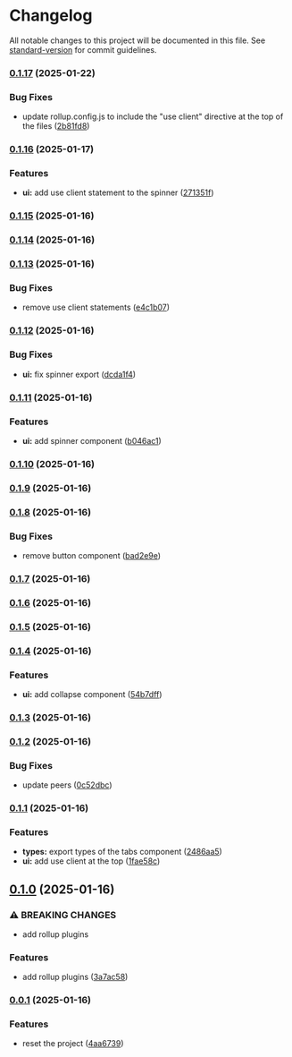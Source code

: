 # Changelog

All notable changes to this project will be documented in this file. See [standard-version](https://github.com/conventional-changelog/standard-version) for commit guidelines.

### [0.1.17](https://github.com/ZeynalliZeynal/everest-ui/compare/v0.1.16...v0.1.17) (2025-01-22)


### Bug Fixes

* update rollup.config.js to include the "use client" directive at the top of the files ([2b81fd8](https://github.com/ZeynalliZeynal/everest-ui/commit/2b81fd8081de6da1444aa5c3a43485af8f778963))

### [0.1.16](https://github.com/ZeynalliZeynal/everest-ui/compare/v0.1.15...v0.1.16) (2025-01-17)


### Features

* **ui:** add use client statement to the spinner ([271351f](https://github.com/ZeynalliZeynal/everest-ui/commit/271351fa9afcb5cd789355cfd46023fdf1df3eb0))

### [0.1.15](https://github.com/ZeynalliZeynal/everest-ui/compare/v0.1.14...v0.1.15) (2025-01-16)

### [0.1.14](https://github.com/ZeynalliZeynal/everest-ui/compare/v0.1.13...v0.1.14) (2025-01-16)

### [0.1.13](https://github.com/ZeynalliZeynal/everest-ui/compare/v0.1.12...v0.1.13) (2025-01-16)


### Bug Fixes

* remove use client statements ([e4c1b07](https://github.com/ZeynalliZeynal/everest-ui/commit/e4c1b07a82a0e7320dc07ed0bb48c4845a5fee73))

### [0.1.12](https://github.com/ZeynalliZeynal/everest-ui/compare/v0.1.11...v0.1.12) (2025-01-16)


### Bug Fixes

* **ui:** fix spinner export ([dcda1f4](https://github.com/ZeynalliZeynal/everest-ui/commit/dcda1f474ce052d5046b18b89e2e6d9fba5a55fb))

### [0.1.11](https://github.com/ZeynalliZeynal/everest-ui/compare/v0.1.10...v0.1.11) (2025-01-16)


### Features

* **ui:** add spinner component ([b046ac1](https://github.com/ZeynalliZeynal/everest-ui/commit/b046ac15b011e5c2755dd084b38b1aedb7342423))

### [0.1.10](https://github.com/ZeynalliZeynal/everest-ui/compare/v0.1.9...v0.1.10) (2025-01-16)

### [0.1.9](https://github.com/ZeynalliZeynal/everest-ui/compare/v0.1.8...v0.1.9) (2025-01-16)

### [0.1.8](https://github.com/ZeynalliZeynal/everest-ui/compare/v0.1.7...v0.1.8) (2025-01-16)


### Bug Fixes

* remove button component ([bad2e9e](https://github.com/ZeynalliZeynal/everest-ui/commit/bad2e9e03f9a9e05beb27c02aa92e437178293c9))

### [0.1.7](https://github.com/ZeynalliZeynal/everest-ui/compare/v0.1.6...v0.1.7) (2025-01-16)

### [0.1.6](https://github.com/ZeynalliZeynal/everest-ui/compare/v0.1.5...v0.1.6) (2025-01-16)

### [0.1.5](https://github.com/ZeynalliZeynal/everest-ui/compare/v0.1.4...v0.1.5) (2025-01-16)

### [0.1.4](https://github.com/ZeynalliZeynal/everest-ui/compare/v0.1.3...v0.1.4) (2025-01-16)


### Features

* **ui:** add collapse component ([54b7dff](https://github.com/ZeynalliZeynal/everest-ui/commit/54b7dff5dc5869c75505329a3020644783e1eebb))

### [0.1.3](https://github.com/ZeynalliZeynal/everest-ui/compare/v0.1.2...v0.1.3) (2025-01-16)

### [0.1.2](https://github.com/ZeynalliZeynal/everest-ui/compare/v0.1.1...v0.1.2) (2025-01-16)


### Bug Fixes

* update peers ([0c52dbc](https://github.com/ZeynalliZeynal/everest-ui/commit/0c52dbca0bb6b28166e33f05ad4c5374a8765c24))

### [0.1.1](https://github.com/ZeynalliZeynal/everest-ui/compare/v0.1.0...v0.1.1) (2025-01-16)


### Features

* **types:** export types of the tabs component ([2486aa5](https://github.com/ZeynalliZeynal/everest-ui/commit/2486aa5ea4d8260c2100c03abfc2f67febab0e16))
* **ui:** add use client at the top ([1fae58c](https://github.com/ZeynalliZeynal/everest-ui/commit/1fae58c034ec81219edcb79757373946b818b21d))

## [0.1.0](https://github.com/ZeynalliZeynal/everest-ui/compare/v0.0.1...v0.1.0) (2025-01-16)


### ⚠ BREAKING CHANGES

* add rollup plugins

### Features

* add rollup plugins ([3a7ac58](https://github.com/ZeynalliZeynal/everest-ui/commit/3a7ac5819873c4e14115c739ed14c0f1614aa18a))

### [0.0.1](https://github.com/ZeynalliZeynal/everest-ui/compare/v0.0.0...v0.0.1) (2025-01-16)


### Features

* reset the project ([4aa6739](https://github.com/ZeynalliZeynal/everest-ui/commit/4aa6739886d899e384d21fcc4ec7ee9563b109af))
